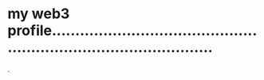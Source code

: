 # my web3 profile........................................................................................
.
